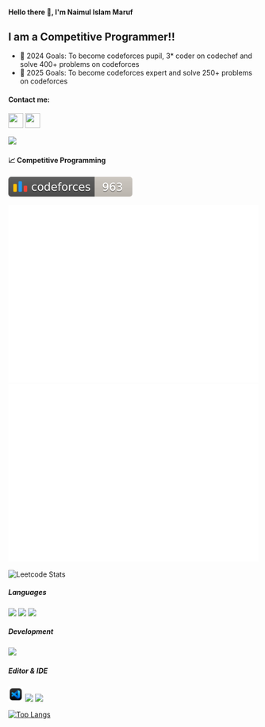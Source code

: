 #### Hello there 👋, I'm Naimul Islam Maruf

## I am a Competitive Programmer!!

- 🥅 2024 Goals: To become codeforces pupil, 3* coder on codechef and solve 400+ problems on codeforces
- 🥅 2025 Goals: To become codeforces expert and solve 250+ problems on codeforces

#### Contact me:
<a href="https://www.facebook.com/nimaruf04" target="blank_"><img src="https://www.vectorlogo.zone/logos/facebook/facebook-icon.svg" width="30" height="30"/></a>
<a href="https://www.linkedin.com/in/nimaruf/"><img src="https://www.vectorlogo.zone/logos/linkedin/linkedin-icon.svg" width="30" height="30"/></a>

![](https://komarev.com/ghpvc/?username=NImaruf04&base=0)
#### 📈 Competitive Programming
![](https://raw.githubusercontent.com/NImaruf04/cf-stats/main/output/max_rating.svg)


![](https://raw.githubusercontent.com/NImaruf04/cf-stats/main/output/light_card.svg#gh-dark-mode-only)
![](https://raw.githubusercontent.com/NImaruf04/cf-stats/main/output/light_card.svg)


![Leetcode Stats](https://leetcard.jacoblin.cool/nimaruf04?theme=light)



##### Languages 
<img src="https://upload.wikimedia.org/wikipedia/commons/1/19/C_Logo.png" width="30"/></a>
<img src="https://upload.wikimedia.org/wikipedia/commons/1/18/ISO_C%2B%2B_Logo.svg" width="30"/></a>
<img src="src/java.png" width="35"/></a>



##### Development

<img src="src/pngegg.png" width="30" /></a>

##### Editor & IDE
<img src="src/vs.png" width="30"/></a>
<img src="src/android-studio-icon.png" width="30"/></a>
<img src="src/pngwing.com.png" width="30"/></a>

[![Top Langs](https://github-readme-stats.vercel.app/api/top-langs/?username=emamhasan1804)](https://github.com/anuraghazra/github-readme-stats)
